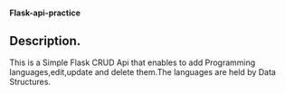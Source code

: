 #### Flask-api-practice

## Description.
This is a Simple Flask CRUD Api that enables to add Programming languages,edit,update and delete them.The languages are held by Data Structures.


